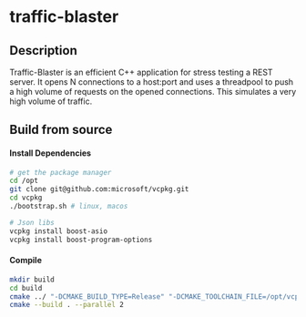 # traffic-blaster



## Description

Traffic-Blaster is an efficient C++ application for stress testing a REST server. It opens N connections to a host:port and uses a threadpool to push a high volume of requests on the opened connections. This simulates a very high volume of traffic.

## Build from source


#### Install Dependencies


```bash
# get the package manager
cd /opt
git clone git@github.com:microsoft/vcpkg.git
cd vcpkg
./bootstrap.sh # linux, macos

# Json libs
vcpkg install boost-asio
vcpkg install boost-program-options

```

#### Compile

```bash
mkdir build
cd build
cmake ../ "-DCMAKE_BUILD_TYPE=Release" "-DCMAKE_TOOLCHAIN_FILE=/opt/vcpkg/scripts/buildsystems/vcpkg.cmake"
cmake --build . --parallel 2
```


